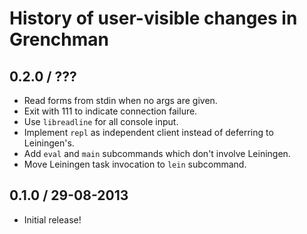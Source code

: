 # History of user-visible changes in Grenchman

## 0.2.0 / ???

* Read forms from stdin when no args are given.
* Exit with 111 to indicate connection failure.
* Use `libreadline` for all console input.
* Implement `repl` as independent client instead of deferring to Leiningen's.
* Add `eval` and `main` subcommands which don't involve Leiningen.
* Move Leiningen task invocation to `lein` subcommand.

## 0.1.0 / 29-08-2013

* Initial release!

